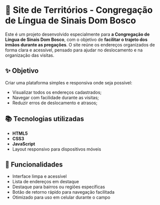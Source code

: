 # 🧭 Site de Territórios - Congregação de Língua de Sinais Dom Bosco

Este é um projeto desenvolvido especialmente para **a Congregação de Língua de Sinais Dom Bosco**, com o objetivo de **facilitar o trajeto dos irmãos durante as pregações**. O site reúne os endereços organizados de forma clara e acessível, pensado para ajudar no deslocamento e na organização das visitas.

## ✨ Objetivo

Criar uma plataforma simples e responsiva onde seja possível:
- Visualizar todos os endereços cadastrados;
- Navegar com facilidade durante as visitas;
- Reduzir erros de deslocamento e atrasos;

## 📚 Tecnologias utilizadas

- **HTML5**
- **CSS3**
- **JavaScript**
- Layout responsivo para dispositivos móveis

## 🧩 Funcionalidades

- Interface limpa e acessível
- Lista de endereços em destaque
- Destaque para bairros ou regiões específicas
- Botão de retorno rápido para navegação facilitada
- Otimizado para uso em celular durante o campo

